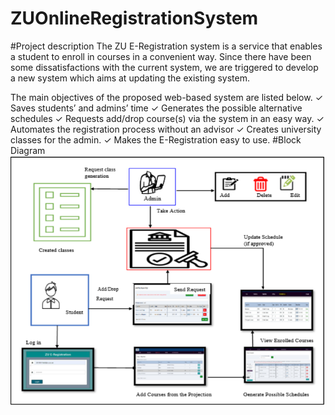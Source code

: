 # ZUOnlineRegistrationSystem

#Project description
The ZU E-Registration system is a service that enables a student to enroll in courses in a convenient way.
Since there have been some dissatisfactions with the current system, we are triggered to develop a new
system which aims at updating the existing system. 

The main objectives of the proposed web-based system are listed below. 
    ✓ Saves students’ and admins’ time
    ✓ Generates the possible alternative schedules
    ✓ Requests add/drop course(s) via the system in an easy way.
    ✓ Automates the registration process without an advisor
    ✓ Creates university classes for the admin.
    ✓ Makes the E-Registration easy to use.
#Block Diagram 
![Alt Text](asset/Screenshot%202023-10-04%20004346.png)
